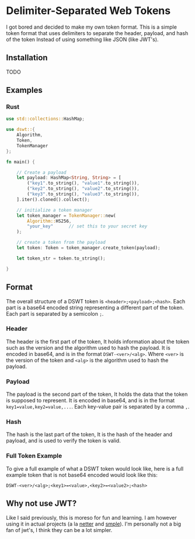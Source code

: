 # Delimiter-Separated Web Tokens

I got bored and decided to make my own token format. 
This is a simple token format that uses delimiters to separate the header, payload, and hash of the token
Instead of using something like JSON (like JWT's).

## Installation

TODO

## Examples

### Rust

```rust
use std::collections::HashMap;

use dswt::{
    Algorithm, 
    Token,          
    TokenManager
};

fn main() {

    // Create a payload
    let payload: HashMap<String, String> = [
        ("key1".to_string(), "value1".to_string()),
        ("key2".to_string(), "value2".to_string()),
        ("key3".to_string(), "value3".to_string()),
    ].iter().cloned().collect();

    // initialize a token manager
    let token_manager = TokenManager::new(
        Algorithm::HS256, 
        "your_key"      // set this to your secret key
    );

    // create a token from the payload
    let token: Token = token_manager.create_token(payload);

    let token_str = token.to_string();

}
```

## Format

The overall structure of a DSWT token is `<header>;<payload>;<hash>`. 
Each part is a base64 encoded string representing a different part of the token.
Each part is separated by a semicolon `;`.

### Header

The header is the first part of the token, 
It holds information about the token such as the version and the algorithm used to hash the payload.
It is encoded in base64, and is in the format `DSWT-<ver>/<alg>`.
Where `<ver>` is the version of the token and `<alg>` is the algorithm used to hash the payload.

### Payload

The payload is the second part of the token,
It holds the data that the token is supposed to represent.
It is encoded in base64, and is in the format `key1=value,key2=value,...`.
Each key-value pair is separated by a comma `,`.

### Hash

The hash is the last part of the token,
It is the hash of the header and payload, and is used to verify the token is valid.

### Full Token Example

To give a full example of what a DSWT token would look like, 
here is a full example token that is not base64 encoded would look like this:

```plaintext
DSWT-<ver>/<alg>;<key1>=<value>,<key2>=<value2>;<hash>
```

## Why not use JWT?

Like I said previously, this is moreso for fun and learning.
I am however using it in actual projects 
(a la [netter](https://github.com/netterapp) and [smple](https://github.com/AmmoniumStudios/smple)). 
I'm personally not a big fan of jwt's, I think they can be a lot simpler. 
